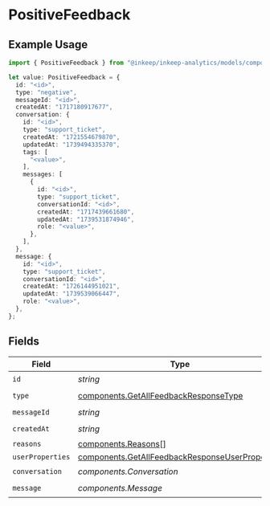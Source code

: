 # PositiveFeedback

## Example Usage

```typescript
import { PositiveFeedback } from "@inkeep/inkeep-analytics/models/components";

let value: PositiveFeedback = {
  id: "<id>",
  type: "negative",
  messageId: "<id>",
  createdAt: "1717180917677",
  conversation: {
    id: "<id>",
    type: "support_ticket",
    createdAt: "1721554679870",
    updatedAt: "1739494335370",
    tags: [
      "<value>",
    ],
    messages: [
      {
        id: "<id>",
        type: "support_ticket",
        conversationId: "<id>",
        createdAt: "1717439661680",
        updatedAt: "1739531874946",
        role: "<value>",
      },
    ],
  },
  message: {
    id: "<id>",
    type: "support_ticket",
    conversationId: "<id>",
    createdAt: "1726144951021",
    updatedAt: "1739539066447",
    role: "<value>",
  },
};
```

## Fields

| Field                                                                                                              | Type                                                                                                               | Required                                                                                                           | Description                                                                                                        |
| ------------------------------------------------------------------------------------------------------------------ | ------------------------------------------------------------------------------------------------------------------ | ------------------------------------------------------------------------------------------------------------------ | ------------------------------------------------------------------------------------------------------------------ |
| `id`                                                                                                               | *string*                                                                                                           | :heavy_check_mark:                                                                                                 | N/A                                                                                                                |
| `type`                                                                                                             | [components.GetAllFeedbackResponseType](../../models/components/getallfeedbackresponsetype.md)                     | :heavy_check_mark:                                                                                                 | N/A                                                                                                                |
| `messageId`                                                                                                        | *string*                                                                                                           | :heavy_check_mark:                                                                                                 | N/A                                                                                                                |
| `createdAt`                                                                                                        | *string*                                                                                                           | :heavy_check_mark:                                                                                                 | N/A                                                                                                                |
| `reasons`                                                                                                          | [components.Reasons](../../models/components/reasons.md)[]                                                         | :heavy_minus_sign:                                                                                                 | N/A                                                                                                                |
| `userProperties`                                                                                                   | [components.GetAllFeedbackResponseUserProperties](../../models/components/getallfeedbackresponseuserproperties.md) | :heavy_minus_sign:                                                                                                 | N/A                                                                                                                |
| `conversation`                                                                                                     | *components.Conversation*                                                                                          | :heavy_check_mark:                                                                                                 | N/A                                                                                                                |
| `message`                                                                                                          | *components.Message*                                                                                               | :heavy_check_mark:                                                                                                 | N/A                                                                                                                |